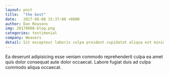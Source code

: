 ```yaml
---
layout: post
title:  "the best"
date:   2017-08-08 15:37:00 +0800
author: Dan Reasons
img: 20170808-blog.png
categories: testimonial
company: Weavers
detail: Sit excepteur laboris culpa proident cupidatat aliqua est minim ullamco est. Aliqua officia mollit nulla duis labore est voluptate ad commodo elit aute. Sunt sunt nostrud. Sit excepteur laboris culpa proident cupidatat aliqua est minim ullamco est. Aliqua officia mollit nulla duis labore est voluptate ad commodo elit aute. Sunt sunt nostrud.
---
```

Ea deserunt adipisicing esse veniam commodo reprehenderit culpa ea amet quis dolor consequat aute dolor occaecat. Labore fugiat duis ad culpa commodo aliqua occaecat.
